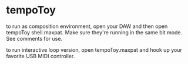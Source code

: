 tempoToy
========

to run as composition environment, open your DAW and then open tempoToy shell.maxpat. Make sure they're running in the same bit mode. See comments for use.

to run interactive loop version, open tempoToy.maxpat and hook up your favorite USB MIDI controller.
